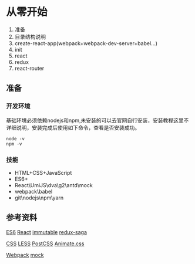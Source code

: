 # 从零开始

1. 准备
2. 目录结构说明
3. create-react-app(webpack+webpack-dev-server+babel...)
4. init
5. react
6. redux
7. react-router


## 准备

### 开发环境
基础环境必须依赖nodejs和npm,未安装的可以去官网自行安装，安装教程这里不详细说明，安装完成后使用如下命令，查看是否安装成功。
```
node -v
npm -v
```

### 技能
- HTML+CSS+JavaScript
- ES6+
- React\UmiJS\dva\g2\antd\mock
- webpack\babel
- git\nodejs\npm\yarn


## 参考资料
[ES6](http://es6.ruanyifeng.com/)
[React](https://reactjs.org/)
[immutable](http://facebook.github.io/immutable-js/)
[redux-saga](https://redux-saga-in-chinese.js.org/)

[CSS](https://developer.mozilla.org/zh-CN/docs/Web/CSS/Reference)
[LESS](http://lesscss.org/)
[PostCSS](https://postcss.org/)
[Animate.css](https://daneden.github.io/animate.css/?)

[Webpack](https://webpack.github.io/)
[mock](http://mockjs.com/)